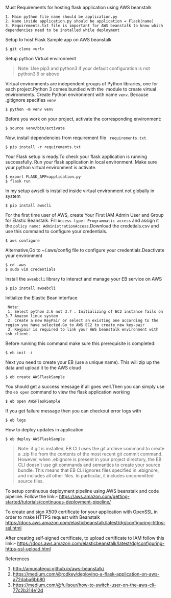 Must Requirements for hosting flask application using AWS beanstalk
```
1. Main python file name should be application.py
2. Name inside application.py should be application = Flask(name)
3. Requirements.txt file is important for AWS beanstalk to know which dependencies need to be installed while deployment
```
Setup to host Flask Sample app on AWS beanstalk 

```
$ git clone <url>
```
Setup python Virtual environment 
 
> Note: Use pip3 and python3 if your default configuration is not python3.6 or above

 Virtual environments are independent groups of Python libraries, one for each project.Python 3 comes bundled with the <venv> module to create virtual environments.
Create Python environment with name `venv`. Because .gitignore specifies `venv`
  
  ```
$ python -m venv venv
  
  ```
  Before you work on your project, activate the corresponding environment:
  ```
$ source venv/bin/activate
```
Now, install dependencies from requirement file ` requirements.txt`

```
$ pip install -r requirements.txt
```

Your Flask setup is ready.To check your flask application is running successfully. Run your flask application in local environment. Make sure your python virtual environment is activate.
```
$ export FLASK_APP=application.py
$ flask run
```

In my setup awscli is installed inside virtual environment not globally in system

```
$ pip install awscli

```
For the first time user of AWS, create Your First IAM Admin User and Group for Elastic Beanstalk. Fill  `Access type: Programmatic access` and assign it the `policy name: AdministrationAccess`.Download the credetials.csv and use this command to configure your credentials.

```
$ aws configure
```
Alternative,Go to  ~/.aws/config file to configure your credentials.Deactivate your environment 
```
$ cd .aws
$ sudo vim credentials

```
Install the `awsebcli` library to interact and manage your EB service on AWS
```
$ pip install awsebcli

```
Initialize the Elastic Bean interface
```
 Note: 
 1. Select python 3.6 not 3.7 . Initializing of EC2 instance fails on 3.7 Amazon linux system
 2. Create a new KeyPair or select an existing one according to the region you have selected.Go to AWS EC2 to create new key-pair
 3. Keypair is required to link your AWS beanstalk environment with ssh client.
```
Before running this command make sure this prerequisite is completed:
```
$ eb init -i
```

Next you need to create your EB (use a unique name). This will zip up the data and upload it to the AWS cloud
```
$ eb create AWSFlaskSample

```
You should get a success message if all goes well.Then you can simply use the `eb open` command to view the flask application working

```
$ eb open AWSFlaskSample

 ```
 
 If you get failure message then you can checkout error logs with
 
 ```
$ eb logs
```

How to deploy updates in application
```
$ eb deploy AWSFlaskSample
```

> Note:  if git is installed, EB CLI uses the git archive command to create a .zip file from the contents of the most recent git commit command.
However, when .ebignore is present in your project directory, the EB CLI doesn't use git commands and semantics to create your source bundle. 
This means that EB CLI ignores files specified in .ebignore, and includes all other files. In particular, it includes uncommitted source files.


To setup continuous deployment pipeline using AWS beanstalk and code pipeline. Follow the link:-
https://aws.amazon.com/getting-started/tutorials/continuous-deployment-pipeline/

To create and sign X509 certificate for your application with OpenSSL in order to make HTTPS request with Beanstalk
https://docs.aws.amazon.com/elasticbeanstalk/latest/dg/configuring-https-ssl.html

After creating self-signed certificate, to upload certificate to IAM follow this link:-
https://docs.aws.amazon.com/elasticbeanstalk/latest/dg/configuring-https-ssl-upload.html


References
1. http://amunategui.github.io/aws-beanstalk/
2. https://medium.com/@rodkey/deploying-a-flask-application-on-aws-a72daba6bb80
3. https://medium.com/@fullsour/how-to-switch-user-on-the-aws-cli-77c2b314e12d






 
